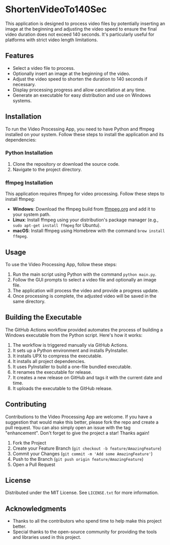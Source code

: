 # ShortenVideoTo140Sec

This application is designed to process video files by potentially inserting an image at the beginning and adjusting the video speed to ensure the final video duration does not exceed 140 seconds. It's particularly useful for platforms with strict video length limitations.

## Features

- Select a video file to process.
- Optionally insert an image at the beginning of the video.
- Adjust the video speed to shorten the duration to 140 seconds if necessary.
- Display processing progress and allow cancellation at any time.
- Generate an executable for easy distribution and use on Windows systems.

## Installation

To run the Video Processing App, you need to have Python and ffmpeg installed on your system. Follow these steps to install the application and its dependencies:

### Python Installation

1. Clone the repository or download the source code.
2. Navigate to the project directory.

### ffmpeg Installation

This application requires ffmpeg for video processing. Follow these steps to install ffmpeg:

- **Windows**: Download the ffmpeg build from [ffmpeg.org](https://ffmpeg.org/download.html) and add it to your system path.
- **Linux**: Install ffmpeg using your distribution's package manager (e.g., `sudo apt-get install ffmpeg` for Ubuntu).
- **macOS**: Install ffmpeg using Homebrew with the command `brew install ffmpeg`.

## Usage

To use the Video Processing App, follow these steps:

1. Run the main script using Python with the command `python main.py`.
2. Follow the GUI prompts to select a video file and optionally an image file.
3. The application will process the video and provide a progress update.
4. Once processing is complete, the adjusted video will be saved in the same directory.

## Building the Executable

The GitHub Actions workflow provided automates the process of building a Windows executable from the Python script. Here's how it works:

1. The workflow is triggered manually via GitHub Actions.
2. It sets up a Python environment and installs PyInstaller.
3. It installs UPX to compress the executable.
4. It installs all project dependencies.
5. It uses PyInstaller to build a one-file bundled executable.
6. It renames the executable for release.
7. It creates a new release on GitHub and tags it with the current date and time.
8. It uploads the executable to the GitHub release.

## Contributing

Contributions to the Video Processing App are welcome. If you have a suggestion that would make this better, please fork the repo and create a pull request. You can also simply open an issue with the tag "enhancement". Don't forget to give the project a star! Thanks again!

1. Fork the Project
2. Create your Feature Branch (`git checkout -b feature/AmazingFeature`)
3. Commit your Changes (`git commit -m 'Add some AmazingFeature'`)
4. Push to the Branch (`git push origin feature/AmazingFeature`)
5. Open a Pull Request

## License

Distributed under the MIT License. See `LICENSE.txt` for more information.

## Acknowledgments

- Thanks to all the contributors who spend time to help make this project better.
- Special thanks to the open-source community for providing the tools and libraries used in this project.
